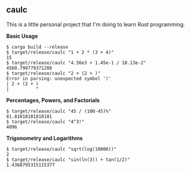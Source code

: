 ## caulc

This is a little personal project that I'm doing to learn Rust programming.

**Basic Usage**
```
$ cargo build --release
$ target/release/caulc "1 + 2 * (3 + 4)"
15
$ target/release/caulc "4.56e3 + 1.45e-1 / 18.13e-2"
4560.799779371208
$ target/release/caulc "2 + (2 + )"
Error in parsing: unexpected symbol ')'
| 2 + (2 + )
|          ^
```

**Percentages, Powers, and Factorials**
```
$ target/release/caulc "45 / (100-45)%"
81.81818181818181
$ target/release/caulc "4^3!"
4096
```

**Trigonometry and Logarithms**
```
$ target/release/caulc "sqrt(log(10000))"
2
$ target/release/caulc "sin(ln(3)) + tan(1/2)"
1.4368795315115377
```
